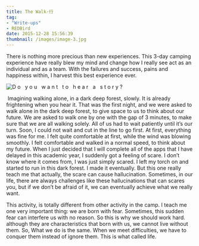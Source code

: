 ```yaml
---
title: The Walk·行
tag:
- "Write-ups"
- REDBird
date: 2015-12-28 15:56:39
thumbnail: /images/image-3.jpg
---
```

There is nothing more precious than new experiences. This 3-day camping experience have really blew my mind and change how I really see act as an individual and as a team. With the failures and success, pains and happiness within, I harvest this best experience ever.

![ D o   y o u   w a n t   t o   h e a r   a   s t o r y ?](https://cdn.patrickwu.space/posts/exp/image-3.jpg)
<!--more-->
 Imagining walking alone, in a dark deep forest, slowly. It is already frightening when you hear it. That was the first night, and we were asked to walk alone in the dark deep forest, to give space to us to think about our future. We are asked to walk one by one with the gap of 3 minutes, to make sure that we are all walking solely. All of us had to wait patiently until it’s our turn. Soon, I could not wait and cut in the line to go first. At first, everything was fine for me. I felt quite comfortable at first, while the wind was blowing smoothly. I felt comfortable and walked in a normal speed, to think about my future. When I just decided that I will complete all of the apps that I have delayed in this academic year, I suddenly got a feeling of scare. I don’t know where it comes from, I was just simply scared. I left my torch on and started to run in this dark forest. I made it eventually. But this one really teach me that actually, the scare can cause hallucination. Sometimes, in our life, there are always challenges like these hallucinations that can scares you, but if we don’t be afraid of it, we can eventually achieve what we really want.

This activity, is totally different from other activity in the camp. I teach me one very important thing: we are born with fear. Sometimes, this sudden fear can interfere us with no reason. So this is why we should work hard. although they are characteristics that born with us, we cannot live without them. So, What we do is the same. When we meet difficulties, we have to conquer them instead of ignore them. This is what called life.
